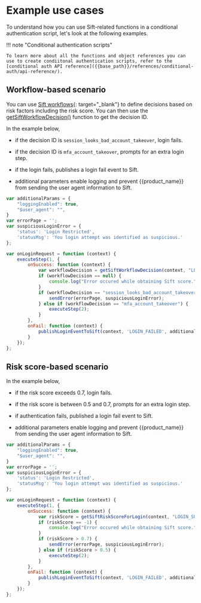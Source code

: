 # Example use cases

To understand how you can use Sift-related functions in a conditional authentication script, let's look at the following examples.

!!! note "Conditional authentication scripts"

    To learn more about all the functions and object references you can use to create condiitonal authentication scripts, refer to the [conditional auth API reference]({{base_path}}/references/conditional-auth/api-reference/).

## Workflow-based scenario

You can use [Sift workflows](https://developers.sift.com/tutorials/workflows){: target="_blank"} to define decisions based on risk factors including the risk score. You can then use the [getSiftWorkflowDecision()](#getsiftworkflowdecision) function to get the decision ID.

In the example below,

- if the decision ID is `session_looks_bad_account_takeover`, login fails.

- if the decision ID is `mfa_account_takeover`, prompts for an extra login step.

- if the login fails, publishes a login fail event to Sift.

- additional parameters enable logging and prevent {{product_name}} from sending the user agent information to Sift.

```javascript
var additionalParams = {
    "loggingEnabled": true,
    "$user_agent": "",
}
var errorPage = '';
var suspiciousLoginError = {
    'status': 'Login Restricted',
    'statusMsg': 'You login attempt was identified as suspicious.'
};

var onLoginRequest = function (context) {
    executeStep(1, {
        onSuccess: function (context) {
            var workflowDecision = getSiftWorkflowDecision(context, "LOGIN_SUCCESS", additionalParams);
            if (workflowDecision == null) {
                console.log("Error occured while obtaining Sift score.");
            }
            if (workflowDecision == "session_looks_bad_account_takeover") {
                sendError(errorPage, suspiciousLoginError);
            } else if (workflowDecision == "mfa_account_takeover") {
                executeStep(2);
            }
        },
        onFail: function (context) {
            publishLoginEventToSift(context, 'LOGIN_FAILED', additionalParams);
        }
    });
};
```

## Risk score-based scenario

In the example below,

- if the risk score exceeds 0.7, login fails.

- if the risk score is between 0.5 and 0.7, prompts for an extra login step.

- if authentication fails, published a login fail event to Sift.

- additional parameters enable logging and prevent {{product_name}} from sending the user agent information to Sift.

```javascript
var additionalParams = {
    "loggingEnabled": true,
    "$user_agent": "",
}
var errorPage = '';
var suspiciousLoginError = {
    'status': 'Login Restricted',
    'statusMsg': 'You login attempt was identified as suspicious.'
};

var onLoginRequest = function (context) {
    executeStep(1, {
        onSuccess: function (context) {
            var riskScore = getSiftRiskScoreForLogin(context, "LOGIN_SUCCESS", additionalParams);
            if (riskScore == -1) {
                console.log("Error occured while obtaining Sift score.");
            }
            if (riskScore > 0.7) {
                sendError(errorPage, suspiciousLoginError);
            } else if (riskScore > 0.5) {
                executeStep(2);
            }
        },
        onFail: function (context) {
            publishLoginEventToSift(context, 'LOGIN_FAILED', additionalParams);
        }
    });
};
```
